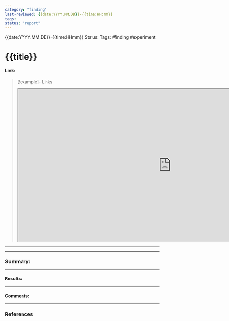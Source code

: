 ```yaml
---
category: "finding"
last-reviewed: {{date:YYYY.MM.DD}}-{{time:HH:mm}}
tags:
status: "report"
---
```


{{date:YYYY.MM.DD}}-{{time:HHmm}}
Status: 
Tags: #finding #experiment


# {{title}}

#### Link:

>[!example]- Links
> <iframe width="1000" height="500" src="https://arxiv.org/"></iframe>

---

---
### Summary: 
---
#### Results: 
---
#### Comments: 
---
### References